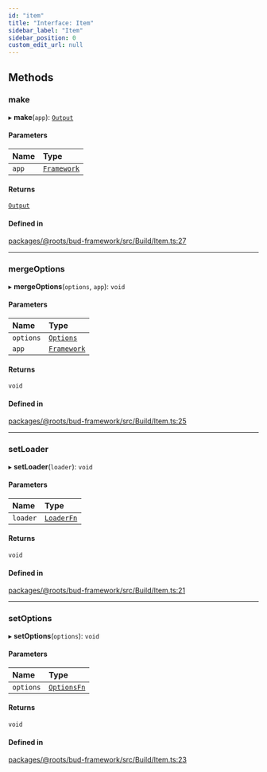 ```yaml
---
id: "item"
title: "Interface: Item"
sidebar_label: "Item"
sidebar_position: 0
custom_edit_url: null
---
```


## Methods

### make

▸ **make**(`app`): [`Output`](item.output.md)

#### Parameters

| Name | Type |
| :------ | :------ |
| `app` | [`Framework`](../classes/framework.md) |

#### Returns

[`Output`](item.output.md)

#### Defined in

[packages/@roots/bud-framework/src/Build/Item.ts:27](https://github.com/roots/bud/blob/d7cd28f6/packages/@roots/bud-framework/src/Build/Item.ts#L27)

___

### mergeOptions

▸ **mergeOptions**(`options`, `app`): `void`

#### Parameters

| Name | Type |
| :------ | :------ |
| `options` | [`Options`](../modules/item.md#options) |
| `app` | [`Framework`](../classes/framework.md) |

#### Returns

`void`

#### Defined in

[packages/@roots/bud-framework/src/Build/Item.ts:25](https://github.com/roots/bud/blob/d7cd28f6/packages/@roots/bud-framework/src/Build/Item.ts#L25)

___

### setLoader

▸ **setLoader**(`loader`): `void`

#### Parameters

| Name | Type |
| :------ | :------ |
| `loader` | [`LoaderFn`](../modules/item.md#loaderfn) |

#### Returns

`void`

#### Defined in

[packages/@roots/bud-framework/src/Build/Item.ts:21](https://github.com/roots/bud/blob/d7cd28f6/packages/@roots/bud-framework/src/Build/Item.ts#L21)

___

### setOptions

▸ **setOptions**(`options`): `void`

#### Parameters

| Name | Type |
| :------ | :------ |
| `options` | [`OptionsFn`](../modules/item.md#optionsfn) |

#### Returns

`void`

#### Defined in

[packages/@roots/bud-framework/src/Build/Item.ts:23](https://github.com/roots/bud/blob/d7cd28f6/packages/@roots/bud-framework/src/Build/Item.ts#L23)
